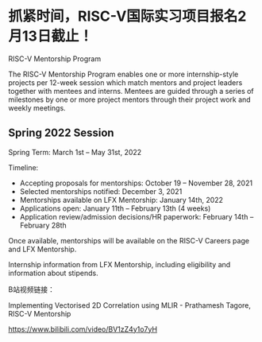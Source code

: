 # 抓紧时间，RISC-V国际实习项目报名2月13日截止！

RISC-V Mentorship Program

The RISC-V Mentorship Program enables one or more internship-style projects per 12-week session which match mentors and project leaders together with mentees and interns. Mentees are guided through a series of milestones by one or more project mentors through their project work and weekly meetings.

## Spring 2022 Session

Spring Term: March 1st – May 31st, 2022

Timeline:

- Accepting proposals for mentorships: October 19 – November 28, 2021
- Selected mentorships notified: December 3, 2021
- Mentorships available on LFX Mentorship: January 14th, 2022
- Applications open: January 11th – February 13th (4 weeks)
- Application review/admission decisions/HR paperwork: February 14th – February 28th

Once available, mentorships will be available on the RISC-V Careers page and LFX Mentorship.

Internship information from LFX Mentorship, including eligibility and information about stipends.

B站视频链接：

Implementing Vectorised 2D Correlation using MLIR - Prathamesh Tagore, RISC-V Mentorship

https://www.bilibili.com/video/BV1zZ4y1o7yH
